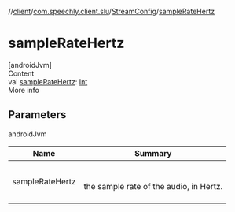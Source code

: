 //[client](../../index.md)/[com.speechly.client.slu](../index.md)/[StreamConfig](index.md)/[sampleRateHertz](sample-rate-hertz.md)



# sampleRateHertz  
[androidJvm]  
Content  
val [sampleRateHertz](sample-rate-hertz.md): [Int](https://kotlinlang.org/api/latest/jvm/stdlib/kotlin/-int/index.html)  
More info  


## Parameters  
  
androidJvm  
  
|  Name|  Summary| 
|---|---|
| <a name="com.speechly.client.slu/StreamConfig/sampleRateHertz/#/PointingToDeclaration/"></a>sampleRateHertz| <a name="com.speechly.client.slu/StreamConfig/sampleRateHertz/#/PointingToDeclaration/"></a><br><br>the sample rate of the audio, in Hertz.<br><br>
  
  



